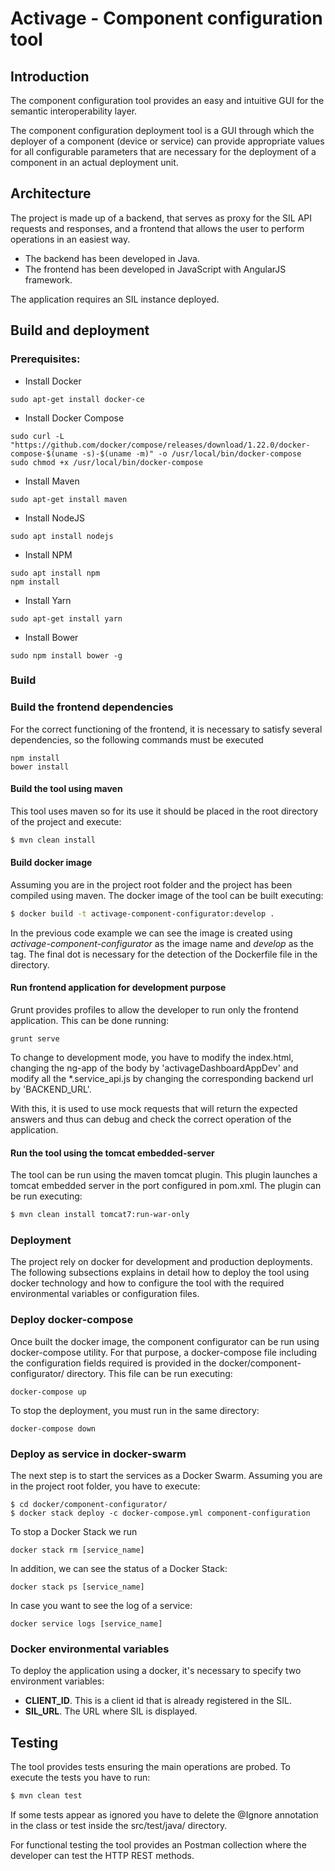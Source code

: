 # Activage - Component configuration tool

## Introduction
The component configuration tool provides an easy and intuitive GUI for the semantic interoperability layer. 

The component configuration deployment tool is a GUI through which the deployer of a component (device or service) can provide appropriate values for all configurable
parameters that are necessary for the deployment of a component in an actual deployment unit.

## Architecture
The project is made up of a backend, that serves as proxy for the SIL API requests and responses, 
and a frontend that allows the user to perform operations in an easiest way.
- The backend has been developed in Java.
- The frontend has been developed in JavaScript with AngularJS framework.

The application requires an SIL instance deployed.

## Build and deployment

### Prerequisites:
- Install Docker

````
sudo apt-get install docker-ce
````
- Install Docker Compose

````
sudo curl -L "https://github.com/docker/compose/releases/download/1.22.0/docker-compose-$(uname -s)-$(uname -m)" -o /usr/local/bin/docker-compose
sudo chmod +x /usr/local/bin/docker-compose
````
- Install Maven

````
sudo apt-get install maven
````
- Install NodeJS

````
sudo apt install nodejs
````
- Install NPM

````
sudo apt install npm
npm install
````
- Install Yarn

````
sudo apt-get install yarn
````
- Install Bower

````
sudo npm install bower -g
````

### Build

### Build the frontend dependencies
For the correct functioning of the frontend, it is necessary to satisfy several dependencies, so the following commands must be executed
````
npm install
bower install
````

#### Build the tool using maven
This tool uses maven so for its use it should be placed in the root directory of the project and execute:
```bash
$ mvn clean install
```

#### Build docker image
Assuming you are in the project root folder and the project has been compiled using maven. The docker image of the tool can be built executing:
```bash
$ docker build -t activage-component-configurator:develop .
```
In the previous code example we can see the image is created using *activage-component-configurator* as the image name and *develop*
as the tag. The final dot is necessary for the detection of the Dockerfile file in the directory.

#### Run frontend application for development purpose
Grunt provides profiles to allow the developer to run only the frontend application. This can be done running:
````
grunt serve
````
To change to development mode, you have to modify the index.html, changing the ng-app of the body by 'activageDashboardAppDev' and modify all the *.service_api.js by changing the corresponding backend url by 'BACKEND_URL'.

With this, it is used to use mock requests that will return the expected answers and thus can debug and check the correct operation of the application.

#### Run the tool using the tomcat embedded-server
The tool can be run using the maven tomcat plugin. This plugin launches a tomcat embedded server in the port configured in pom.xml.
The plugin can be run executing:
```bash
$ mvn clean install tomcat7:run-war-only
```

### Deployment
The project rely on docker for development and production deployments. The following subsections explains in detail how to 
deploy the tool using docker technology and how to configure the tool with the required environmental variables or configuration files.

### Deploy docker-compose
Once built the docker image, the component configurator can be run using docker-compose utility. For that purpose, a docker-compose file
including the configuration fields required is provided in the docker/component-configurator/ directory. This file can be run executing:
````
docker-compose up
```` 
To stop the deployment, you must run in the same directory:
````
docker-compose down
````
### Deploy as service in docker-swarm
The next step is to start the services as a Docker Swarm. Assuming you are in the project root folder, you have to execute:
````
$ cd docker/component-configurator/
$ docker stack deploy -c docker-compose.yml component-configuration
````
To stop a Docker Stack we run
````
docker stack rm [service_name]
````

In addition, we can see the status of a Docker Stack:
````
docker stack ps [service_name]
````

In case you want to see the log of a service:
````
docker service logs [service_name]
````

### Docker environmental variables
To deploy the application using a docker, it's necessary to specify two environment variables:

- **CLIENT_ID**. This is a client id that is already registered in the SIL.
- **SIL_URL**. The URL where SIL is displayed. 

## Testing 
The tool provides tests ensuring the main operations are probed. To execute the tests you have to run:
```bash
$ mvn clean test
```
If some tests appear as ignored you have to delete the @Ignore annotation in the class or test inside the src/test/java/ directory.

For functional testing the tool provides an Postman collection where the developer can test the HTTP REST methods. 
